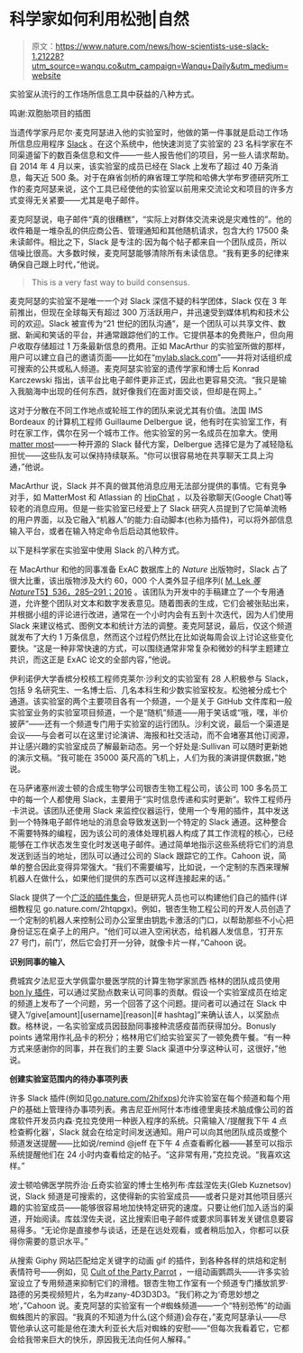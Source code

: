 # 科学家如何利用松弛|自然

> 原文：<https://www.nature.com/news/how-scientists-use-slack-1.21228?utm_source=wanqu.co&utm_campaign=Wanqu+Daily&utm_medium=website>

实验室从流行的工作场所信息工具中获益的八种方式。

鸣谢:双胞胎项目的插图

当遗传学家丹尼尔·麦克阿瑟进入他的实验室时，他做的第一件事就是启动工作场所信息应用程序 [Slack](https://slack.com) 。在这个系统中，他快速浏览了实验室的 23 名科学家在不同渠道留下的数百条信息和文件——一些人报告他们的项目，另一些人请求帮助。自 2014 年 4 月以来，该实验室的成员已经在 Slack 上发布了超过 40 万条消息，每天近 500 条。对于在麻省剑桥的麻省理工学院和哈佛大学布罗德研究所工作的麦克阿瑟来说，这个工具已经使他的实验室以前用来交流论文和项目的许多方式变得无关紧要——尤其是电子邮件。

麦克阿瑟说，电子邮件“真的很糟糕”，“实际上对群体交流来说是灾难性的”。他的收件箱是一堆杂乱的供应商公告、管理通知和其他随机请求，包含大约 17500 条未读邮件。相比之下，Slack 是专注的:因为每个帖子都来自一个团队成员，所以信噪比很高。大多数时候，麦克阿瑟能够清除所有未读信息。“我有更多的纪律来确保自己跟上时代，”他说。

> This is a very fast way to build consensus.

麦克阿瑟的实验室不是唯一一个对 Slack 深信不疑的科学团体，Slack 仅在 3 年前推出，但现在全球每天有超过 300 万活跃用户，并迅速受到媒体机构和技术公司的欢迎。Slack 被宣传为“21 世纪的团队沟通”，是一个团队可以共享文件、数据、新闻和笑话的平台，并通常跟踪他们的工作。它提供基本的免费账户，但向用户收取存储超过 1 万条最新信息的费用。正如 MacArthur 的实验室所做的那样，用户可以建立自己的邀请页面——比如在“[mylab.slack.com](http://mylab.slack.com)”——并将对话组织成可搜索的公共或私人频道。麦克阿瑟实验室的遗传学家和博士后 Konrad Karczewski 指出，该平台比电子邮件更非正式，因此也更容易交流。“我只是输入我脑海中出现的任何东西，就好像我们在面对面交谈，但却是在网上。”

这对于分散在不同工作地点或轮班工作的团队来说尤其有价值。法国 IMS Bordeaux 的计算机工程师 Guillaume Delbergue 说，他有时在实验室工作，有时在家工作，偶尔在另一个城市工作。他实验室的另一名成员在加拿大。使用[matter most](https://about.mattermost.com/)——一种开源的 Slack 替代方案，Delbergue 选择它是为了减轻隐私担忧——这些队友可以保持持续联系。“你可以很容易地在共享聊天工具上沟通，”他说。

MacArthur 说，Slack 并不真的做其他消息应用无法部分提供的事情。它有竞争对手，如 MatterMost 和 Atlassian 的 [HipChat](https://www.hipchat.com/) ，以及谷歌聊天(Google Chat)等较老的消息应用。但是一些实验室已经爱上了 Slack 研究人员提到了它简单流畅的用户界面，以及它融入“机器人”的能力:自动脚本(也称为插件)，可以将外部信息输入平台，或者在输入特定命令后启动其他软件。

以下是科学家在实验室中使用 Slack 的八种方式。

在 MacArthur 和他的同事准备 ExAC 数据库上的 *Nature* 出版物时，Slack 占了很大比重，该出版物涉及大约 60，000 个人类外显子组序列( [M. Lek *等 Nature*T5】536，285–291；2016](https://doi.org/10.1038/nature19057) 。该团队为开发中的手稿建立了一个专用通道，允许整个团队对文本和数字发表意见。随着图表的生成，它们会被张贴出来，并根据小组的评论进行改进，通常在一个小时内会有五到十次迭代，因为人们使用 Slack 来建议格式、图例文本和统计方法的调整。麦克阿瑟说，最后，仅这个频道就发布了大约 1 万条信息，然而这个过程仍然比在比如说每周会议上讨论这些变化要快。“这是一种非常快速的方式，可以围绕通常非常复杂和微妙的科学主题建立共识，而这正是 ExAC 论文的全部内容，”他说。

伊利诺伊大学香槟分校核工程师克莱尔·沙利文的实验室有 28 人积极参与 Slack，包括 9 名研究生、一名博士后、几名本科生和少数实验室校友。松弛被分成七个通道。该实验室的两个主要项目各有一个频道，一个是关于 GitHub 文件库和一般实验室业务的实验室项目频道，一个是“随机”频道——用于笑话或“哦，嘿，半价披萨”——还有一个频道专门用于实验室的运行团队。沙利文说，最后一个渠道是会议——与会者可以在这里讨论演讲、海报和社交活动，而不会堵塞其他订阅源，并让感兴趣的实验室成员了解最新动态。另一个好处是:Sullivan 可以随时更新她的演示文稿。“我可能在 35000 英尺高的飞机上，人们为我的演讲提供数据，”她说。

在马萨诸塞州波士顿的合成生物学公司银杏生物工程公司，该公司 100 多名员工中的每一个人都使用 Slack，主要用于“实时信息传递和实时更新”。软件工程师丹·卡洪说。该团队还使用 Slack 来监控仪器运行，使用一个专用的插件，其中发送到一个特殊电子邮件地址的消息会导致发送到一个特定的 Slack 通道。这种整合不需要特殊的编程，因为该公司的液体处理机器人构成了其工作流程的核心，已经能够在工作状态发生变化时发送电子邮件。通过简单地指示这些系统将它们的消息发送到适当的地址，团队可以通过公司的 Slack 跟踪它的工作。Cahoon 说，简单的整合因此变得异常强大。“我们不需要编写，比如说，一个定制的东西来理解机器人在做什么，如果他们提供的东西可以这样连接起来的话。”

Slack 提供了一个[广泛的插件集合](http://slack.com/apps)，但是研究人员也可以构建他们自己的插件(详细教程见 go.nature.com/2htqpgx)。例如，银杏生物工程公司的开发人员创造了一个定制的机器人来控制公司办公室里由钥匙卡激活的门口，以帮助那些不小心把身份证忘在桌子上的用户。“他们可以进入空闲状态，给机器人发信息，‘打开东 27 号门，前门’，然后它会打开一分钟，就像卡片一样，”Cahoon 说。

**识别同事的输入**

费城宾夕法尼亚大学佩雷尔曼医学院的计算生物学家凯西·格林的团队成员使用[bon ly 插件](http://go.nature.com/2h0ljip)，可以通过奖励点数来认可同事的贡献。假设一个实验室成员在给定的频道上发布了一个问题，另一个回答了这个问题。提问者可以通过在 Slack 中键入“/give[amount][username][reason][# hashtag]”来确认该人，以奖励点数。格林说，一名实验室成员因鼓励同事接种流感疫苗而获得加分。Bonusly points 通常用作礼品卡的积分；格林用它们给实验室买了一顿免费午餐。“有一种方式来感谢你的同事，并在我们的主要 Slack 渠道中分享这种认可，这很好，”他说。

**创建实验室范围内的待办事项列表**

许多 Slack 插件(例如见[go.nature.com/2hifxps](http://go.nature.com/2hifxps))允许实验室在每个频道和每个用户的基础上管理待办事项列表。弗吉尼亚州阿什本市维德里奥技术脑成像公司的首席软件开发员内森·克拉克使用一种嵌入程序的系统。只需输入'/提醒我下午 4 点检查孵化器'，Slack 就会在给定时间发送通知。用户可以向其他团队成员或整个频道发送提醒——比如说/remind @jeff 在下午 4 点查看孵化器——甚至可以指示系统提醒他们在 24 小时内查看给定的帖子。“这非常有用，”克拉克说。“我喜欢这样。”

波士顿哈佛医学院乔治·丘奇实验室的博士生格列布·库兹涅佐夫(Gleb Kuznetsov)说，Slack 频道是可搜索的，这使得新的实验室成员——或者只是对其他项目感兴趣的实验室成员——能够很容易地加快特定研究的速度。只要让他们加入适当的渠道，开始阅读。库兹涅佐夫说，这比搜索旧电子邮件或要求同事转发关键信息要容易得多。“无论你是直接参与谈话，还是在远处观看，或者稍后加入，你都可以获得你需要的意识水平。”

从搜索 Giphy 网站匹配给定关键字的动画 gif 的插件，到各种各样的烘焙和定制表情符号——例如，见 [Cult of the Party Parrot](http://go.nature.com/2hipfpi) ，一组动画鹦鹉头——许多实验室设立了专用频道来抑制它们的滑稽。银杏生物工作室有一个频道专门播放凯罗·路德的另类视频短片，名为#zany-4D3D3D3。“我们称之为‘奇思妙想之地’，”Cahoon 说。麦克阿瑟的实验室有一个#蜘蛛频道——一个“特别恐怖”的动画蜘蛛图片的家园。“我真的不知道为什么(这个频道)会存在，”麦克阿瑟承认——尽管他承认这可能是他在澳大利亚长大后对蜘蛛的安慰——“但每次我看着它，它都会给我带来巨大的快乐，原因我无法向任何人解释。”